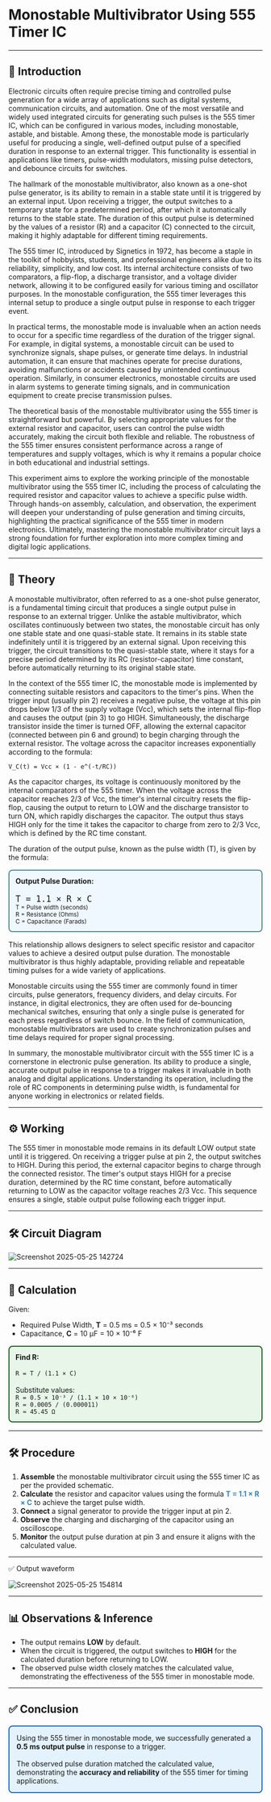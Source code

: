 # Monostable Multivibrator Using 555 Timer IC

---

## 📝 Introduction

Electronic circuits often require precise timing and controlled pulse generation for a wide array of applications such as digital systems, communication circuits, and automation. One of the most versatile and widely used integrated circuits for generating such pulses is the 555 timer IC, which can be configured in various modes, including monostable, astable, and bistable. Among these, the monostable mode is particularly useful for producing a single, well-defined output pulse of a specified duration in response to an external trigger. This functionality is essential in applications like timers, pulse-width modulators, missing pulse detectors, and debounce circuits for switches.

The hallmark of the monostable multivibrator, also known as a one-shot pulse generator, is its ability to remain in a stable state until it is triggered by an external input. Upon receiving a trigger, the output switches to a temporary state for a predetermined period, after which it automatically returns to the stable state. The duration of this output pulse is determined by the values of a resistor (R) and a capacitor (C) connected to the circuit, making it highly adaptable for different timing requirements.

The 555 timer IC, introduced by Signetics in 1972, has become a staple in the toolkit of hobbyists, students, and professional engineers alike due to its reliability, simplicity, and low cost. Its internal architecture consists of two comparators, a flip-flop, a discharge transistor, and a voltage divider network, allowing it to be configured easily for various timing and oscillator purposes. In the monostable configuration, the 555 timer leverages this internal setup to produce a single output pulse in response to each trigger event.

In practical terms, the monostable mode is invaluable when an action needs to occur for a specific time regardless of the duration of the trigger signal. For example, in digital systems, a monostable circuit can be used to synchronize signals, shape pulses, or generate time delays. In industrial automation, it can ensure that machines operate for precise durations, avoiding malfunctions or accidents caused by unintended continuous operation. Similarly, in consumer electronics, monostable circuits are used in alarm systems to generate timing signals, and in communication equipment to create precise transmission pulses.

The theoretical basis of the monostable multivibrator using the 555 timer is straightforward but powerful. By selecting appropriate values for the external resistor and capacitor, users can control the pulse width accurately, making the circuit both flexible and reliable. The robustness of the 555 timer ensures consistent performance across a range of temperatures and supply voltages, which is why it remains a popular choice in both educational and industrial settings.

This experiment aims to explore the working principle of the monostable multivibrator using the 555 timer IC, including the process of calculating the required resistor and capacitor values to achieve a specific pulse width. Through hands-on assembly, calculation, and observation, the experiment will deepen your understanding of pulse generation and timing circuits, highlighting the practical significance of the 555 timer in modern electronics. Ultimately, mastering the monostable multivibrator circuit lays a strong foundation for further exploration into more complex timing and digital logic applications.

---

## 🧪 Theory

A monostable multivibrator, often referred to as a one-shot pulse generator, is a fundamental timing circuit that produces a single output pulse in response to an external trigger. Unlike the astable multivibrator, which oscillates continuously between two states, the monostable circuit has only one stable state and one quasi-stable state. It remains in its stable state indefinitely until it is triggered by an external signal. Upon receiving this trigger, the circuit transitions to the quasi-stable state, where it stays for a precise period determined by its RC (resistor-capacitor) time constant, before automatically returning to its original stable state.

In the context of the 555 timer IC, the monostable mode is implemented by connecting suitable resistors and capacitors to the timer's pins. When the trigger input (usually pin 2) receives a negative pulse, the voltage at this pin drops below 1/3 of the supply voltage (Vcc), which sets the internal flip-flop and causes the output (pin 3) to go HIGH. Simultaneously, the discharge transistor inside the timer is turned OFF, allowing the external capacitor (connected between pin 6 and ground) to begin charging through the external resistor. The voltage across the capacitor increases exponentially according to the formula:

```
V_C(t) = Vcc × (1 - e^(-t/RC))
```

As the capacitor charges, its voltage is continuously monitored by the internal comparators of the 555 timer. When the voltage across the capacitor reaches 2/3 of Vcc, the timer's internal circuitry resets the flip-flop, causing the output to return to LOW and the discharge transistor to turn ON, which rapidly discharges the capacitor. The output thus stays HIGH only for the time it takes the capacitor to charge from zero to 2/3 Vcc, which is defined by the RC time constant.

The duration of the output pulse, known as the pulse width (T), is given by the formula:

<div style="border: 2px solid #4F8A8B; border-radius: 8px; padding: 12px; background: #f0f8ff; margin: 16px 0;">
  <b>Output Pulse Duration:</b><br><br>
  <code style="font-size:1.2em;">T = 1.1 × R × C</code>
  <br>
  <small>
    T = Pulse width (seconds) <br>
    R = Resistance (Ohms) <br>
    C = Capacitance (Farads)
  </small>
</div>

This relationship allows designers to select specific resistor and capacitor values to achieve a desired output pulse duration. The monostable multivibrator is thus highly adaptable, providing reliable and repeatable timing pulses for a wide variety of applications.

Monostable circuits using the 555 timer are commonly found in timer circuits, pulse generators, frequency dividers, and delay circuits. For instance, in digital electronics, they are often used for de-bouncing mechanical switches, ensuring that only a single pulse is generated for each press regardless of switch bounce. In the field of communication, monostable multivibrators are used to create synchronization pulses and time delays required for proper signal processing.

In summary, the monostable multivibrator circuit with the 555 timer IC is a cornerstone in electronic pulse generation. Its ability to produce a single, accurate output pulse in response to a trigger makes it invaluable in both analog and digital applications. Understanding its operation, including the role of RC components in determining pulse width, is fundamental for anyone working in electronics or related fields.

---

## ⚙️ Working

The 555 timer in monostable mode remains in its default LOW output state until it is triggered. On receiving a trigger pulse at pin 2, the output switches to HIGH. During this period, the external capacitor begins to charge through the connected resistor. The timer's output stays HIGH for a precise duration, determined by the RC time constant, before automatically returning to LOW as the capacitor voltage reaches 2/3 Vcc. This sequence ensures a single, stable output pulse following each trigger input.

---

## 🛠️ Circuit Diagram
![Screenshot 2025-05-25 142724](https://github.com/user-attachments/assets/88f9b36b-9f5b-422e-a758-447b687a9b75)

---

## 🧮 Calculation

Given:

- Required Pulse Width, **T** = 0.5 ms = 0.5 × 10⁻³ seconds  
- Capacitance, **C** = 10 μF = 10 × 10⁻⁶ F

<div style="border: 2px solid #1B5E20; border-radius: 8px; padding: 12px; background: #e8f5e9; margin: 16px 0;">
  <b>Find R:</b><br><br>
  <code>R = T / (1.1 × C)</code>
  <br><br>
  Substitute values:<br>
  <code>R = 0.5 × 10⁻³ / (1.1 × 10 × 10⁻⁶)</code><br>
  <code>R = 0.0005 / (0.000011)</code><br>
  <code>R ≈ 45.45 Ω</code>
</div>

---

## 🛠️ Procedure

1. **Assemble** the monostable multivibrator circuit using the 555 timer IC as per the provided schematic.
2. **Calculate** the resistor and capacitor values using the formula <span style="color:#2e86c1;"><b>T = 1.1 × R × C</b></span> to achieve the target pulse width.
3. **Connect** a signal generator to provide the trigger input at pin 2.
4. **Observe** the charging and discharging of the capacitor using an oscilloscope.
5. **Monitor** the output pulse duration at pin 3 and ensure it aligns with the calculated value.

---
✅ Output waveform


![Screenshot 2025-05-25 154814](https://github.com/user-attachments/assets/edd67549-457d-48a5-bbc9-035f8888f08c)

---

## 📊 Observations & Inference

- The output remains **LOW** by default.
- When the circuit is triggered, the output switches to **HIGH** for the calculated duration before returning to LOW.
- The observed pulse width closely matches the calculated value, demonstrating the effectiveness of the 555 timer in monostable mode.

---

## ✅ Conclusion

<div style="border: 2px solid #1565C0; border-radius: 8px; padding: 14px; background: #e3f2fd; margin: 20px 0;">
  Using the 555 timer in monostable mode, we successfully generated a <b>0.5 ms output pulse</b> in response to a trigger.
  <br><br>
  The observed pulse duration matched the calculated value, demonstrating the <b>accuracy and reliability</b> of the 555 timer for timing applications.
</div>
